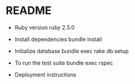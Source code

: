 # README

* Ruby version
ruby 2.5.0

* Install dependencies
bundle install

* Initialize database
bundle exec rake db:setup

* To run the test suite
bundle exec rspec

* Deployment instructions

